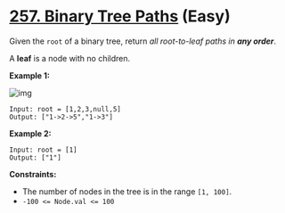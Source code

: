 # [257. Binary Tree Paths](https://leetcode.com/problems/binary-tree-paths/description/) (Easy)

Given the `root` of a binary tree, return *all root-to-leaf paths in **any order***.

A **leaf** is a node with no children.

 

**Example 1:**

![img](https://assets.leetcode.com/uploads/2021/03/12/paths-tree.jpg)

```
Input: root = [1,2,3,null,5]
Output: ["1->2->5","1->3"]
```

**Example 2:**

```
Input: root = [1]
Output: ["1"]
```

 

**Constraints:**

* The number of nodes in the tree is in the range `[1, 100]`.
* `-100 <= Node.val <= 100`